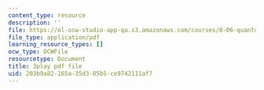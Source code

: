 ```yaml
---
content_type: resource
description: ''
file: https://ol-ocw-studio-app-qa.s3.amazonaws.com/courses/8-06-quantum-physics-iii-spring-2018/203b9a82165a35d385b5ce9742111af7_tmKD8T_Lm2I.pdf
file_type: application/pdf
learning_resource_types: []
ocw_type: OCWFile
resourcetype: Document
title: 3play pdf file
uid: 203b9a82-165a-35d3-85b5-ce9742111af7
---
```

